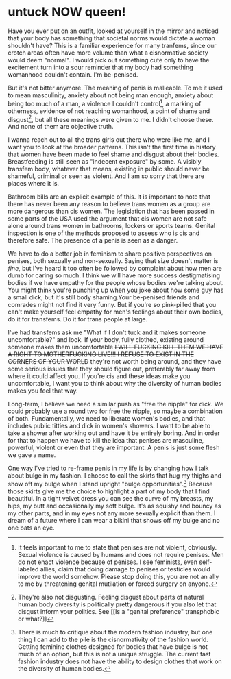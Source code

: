 # untuck NOW queen!

Have you ever put on an outfit, looked at yourself in the mirror and noticed that your body has something that societal norms would dictate a woman shouldn't have? This is a familiar experience for many tranfems, since our crotch areas often have more volume than what a cisnormative society would deem "normal". I would pick out something cute only to have the excitement turn into a sour reminder that my body had something womanhood couldn't contain. I'm be-penised.

But it's not bitter anymore. The meaning of penis is malleable. To me it used to mean masculinity, anxiety about not being man enough, anxiety about being too much of a man, a violence I couldn't control[^penis_as_violence], a marking of otherness, evidence of not reaching womanhood, a point of shame and disgust[^disgust], but all these meanings were given to me. I didn't choose these. And none of them are objective truth. 

[^penis_as_violence]: It feels important to me to state that penises are not violent, obviously. Sexual violence is caused by humans and does not require penises. Men do not enact violence because of penises. I see feminists, even self-labeled allies, claim that doing damage to penises or testicles would improve the world somehow. Please stop doing this, you are not an ally to me by threatening genital mutilation or forced surgery on anyone.

[^disgust]: They're also not disgusting. Feeling disgust about parts of natural human body diversity is politically pretty dangerous if you also let that disgust inform your politics. See [[Is a "genital preference" transphobic or what?]]

I wanna reach out to all the trans girls out there who were like me, and I want you to look at the broader patterns. This isn't the first time in history that women have been made to feel shame and disgust about their bodies. Breastfeeding is still seen as "indecent exposure" by some. A visibly transfem body, whatever that means, existing in public should never be shameful, criminal or seen as violent. And I am so sorry that there are places where it is.

Bathroom bills are an explicit example of this. It is important to note that there has never been any reason to believe trans women as a group are more dangerous than cis women. The legislation that has been passed in some parts of the USA used the argument that cis women are not safe alone around trans women in bathrooms, lockers or sports teams. Genital inspection is one of the methods proposed to assess who is cis and therefore safe. The presence of a penis is seen as a danger.

We have to do a better job in feminism to share positive perspectives on penises, both sexually and non-sexually. Saying that size doesn't matter is *fine*, but I've heard it too often be followed by complaint about how men are dumb for caring so much. I think we will have more success destigmatising bodies if we have empathy for the people whose bodies we're talking about. You might think you're punching up when you joke about how some guy has a small dick, but it's still body shaming.Your be-penised friends and comrades might not find it very funny. But if you're so pink-pilled that you can't make yourself feel empathy for men's feelings about their own bodies, do it for transfems. Do it for trans people at large. 

I've had transfems ask me "What if I don't tuck and it makes someone uncomfortable?" and look. If your body, fully clothed, existing around someone makes them uncomfortable ~~I WILL FUCKING KILL THEM WE HAVE A RIGHT TO MOTHERFUCKING LIVE!!! I REFUSE TO EXIST IN THE CORNERS OF YOUR WORLD~~ they're not worth being around, and they have some serious issues that they should figure out, preferably far away from where it could affect you. If you're cis and these ideas make you uncomfortable, I want you to think about why the diversity of human bodies makes you feel that way.

Long-term, I believe we need a similar push as "free the nipple" for dick. We could probably use a round two for free the nipple, so maybe a combination of both. Fundamentally, we need to liberate women's bodies, and that includes public titties and dick in women's showers. I want to be able to take a shower after working out and have it be entirely boring. And in order for that to happen we have to kill the idea that penises are masculine, powerful, violent or even that they are important. A penis is just some flesh we gave a name.

One way I've tried to re-frame penis in my life is by changing how I talk about bulge in my fashion. I choose to call the skirts that hug my thighs and show off my bulge when I stand upright "bulge opportunities".[^fashion] Because those skirts give me the choice to highlight a part of my body that I find beautiful. In a tight velvet dress you can see the curve of my breasts, my hips, my butt and occasionally my soft bulge. It's as squishy and bouncy as my other parts, and in my eyes not any more sexually explicit than them. I dream of a future where I can wear a bikini that shows off my bulge and no one bats an eye.

[^fashion]: There is much to critique about the modern fashion industry, but one thing I can add to the pile is the cisnormativity of the fashion world. Getting feminine clothes designed for bodies that have bulge is not much of an option, but this is not a unique struggle. The current fast fashion industry does not have the ability to design clothes that work on the diversity of human bodies.
